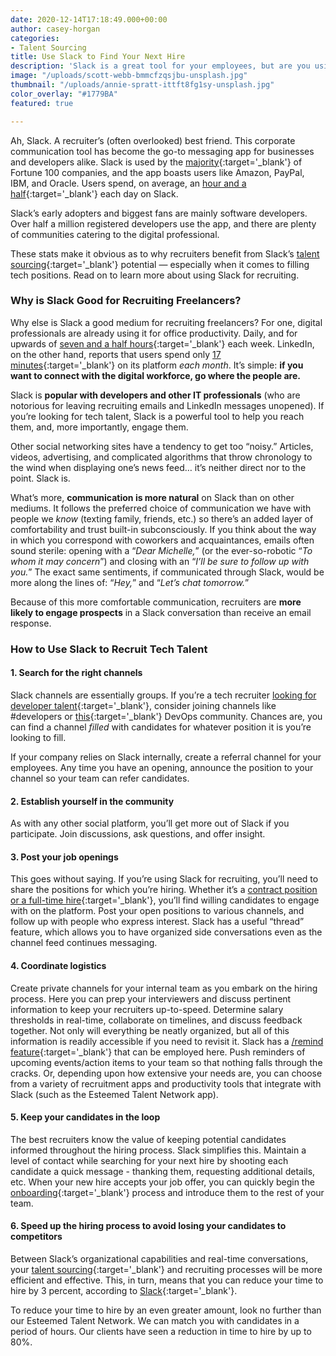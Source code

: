 ```yaml
---
date: 2020-12-14T17:18:49.000+00:00
author: casey-horgan
categories:
- Talent Sourcing
title: Use Slack to Find Your Next Hire
description: 'Slack is a great tool for your employees, but are you using it for recruiting? '
image: "/uploads/scott-webb-bmmcfzqsjbu-unsplash.jpg"
thumbnail: "/uploads/annie-spratt-ittft8fg1sy-unsplash.jpg"
color_overlay: "#1779BA"
featured: true

---
```

Ah, Slack. A recruiter’s (often overlooked) best friend. This corporate communication tool has become the go-to messaging app for businesses and developers alike. Slack is used by the [majority](https://slack.com/intl/en-gb/blog/news/slack-has-10-million-daily-active-users){:target='_blank'} of Fortune 100 companies, and the app boasts users like Amazon, PayPal, IBM, and Oracle. Users spend, on average, an [hour and a half](https://www.sec.gov/Archives/edgar/data/1764925/000162828019004786/slacks-1.htm){:target='_blank'} each day on Slack.

Slack’s early adopters and biggest fans are mainly software developers. Over half a million registered developers use the app, and there are plenty of communities catering to the digital professional.

These stats make it obvious as to why recruiters benefit from Slack’s [talent sourcing](https://esteemed.io/blog/2020/09/09/how-digital-talent-sourcing-can-help-you-avoid-bad-hires/){:target='_blank'} potential — especially when it comes to filling tech positions. Read on to learn more about using Slack for recruiting.

### **Why is Slack Good for Recruiting Freelancers?**

Why else is Slack a good medium for recruiting freelancers? For one, digital professionals are already using it for office productivity. Daily, and for upwards of [seven and a half hours](https://www.sec.gov/Archives/edgar/data/1764925/000162828019004786/slacks-1.htm){:target='_blank'} each week. LinkedIn, on the other hand, reports that users spend only [17 minutes](https://www.wordstream.com/blog/ws/2017/01/05/social-media-marketing-statistics){:target='_blank'} on its platform _each month_. It’s simple: **if you want to connect with the digital workforce, go where the people are.**

Slack is **popular with developers and other IT professionals** (who are notorious for leaving recruiting emails and LinkedIn messages unopened). If you’re looking for tech talent, Slack is a powerful tool to help you reach them, and, more importantly, engage them.

Other social networking sites have a tendency to get too “noisy.” Articles, videos, advertising, and complicated algorithms that throw chronology to the wind when displaying one’s news feed… it’s neither direct nor to the point. Slack is.

What’s more, **communication is more natural** on Slack than on other mediums. It follows the preferred choice of communication we have with people we _know_ (texting family, friends, etc.) so there’s an added layer of comfortability and trust built-in subconsciously. If you think about the way in which you correspond with coworkers and acquaintances, emails often sound sterile: opening with a “_Dear Michelle,_” (or the ever-so-robotic “_To whom it may concern_”) and closing with an “_I’ll be sure to follow up with you._” The exact same sentiments, if communicated through Slack, would be more along the lines of: “_Hey,_” and “_Let’s chat tomorrow._”

Because of this more comfortable communication, recruiters are **more likely to engage prospects** in a Slack conversation than receive an email response.

### **How to Use Slack to Recruit Tech Talent**

#### 1. Search for the right channels

Slack channels are essentially groups. If you’re a tech recruiter [looking for developer talent](https://esteemed.io/blog/2020/09/21/creating-a-candidate-persona/){:target='_blank'}, consider joining channels like #developers or [this](https://devopschat.co/){:target='_blank'} DevOps community. Chances are, you can find a channel _filled_ with candidates for whatever position it is you’re looking to fill.

If your company relies on Slack internally, create a referral channel for your employees. Any time you have an opening, announce the position to your channel so your team can refer candidates.

#### 2. Establish yourself in the community

As with any other social platform, you’ll get more out of Slack if you participate. Join discussions, ask questions, and offer insight.

#### 3. Post your job openings

This goes without saying. If you’re using Slack for recruiting, you’ll need to share the positions for which you’re hiring. Whether it’s a [contract position or a full-time hire](https://esteemed.io/blog/2020/08/03/should-i-consider-contract-staffing/){:target='_blank'}, you’ll find willing candidates to engage with on the platform. Post your open positions to various channels, and follow up with people who express interest. Slack has a useful “thread” feature, which allows you to have organized side conversations even as the channel feed continues messaging.

#### 4. Coordinate logistics

Create private channels for your internal team as you embark on the hiring process. Here you can prep your interviewers and discuss pertinent information to keep your recruiters up-to-speed. Determine salary thresholds in real-time, collaborate on timelines, and discuss feedback together. Not only will everything be neatly organized, but all of this information is readily accessible if you need to revisit it. Slack has a [/remind feature](https://slack.com/intl/en-it/blog/productivity/never-forget-the-little-things-with-remind){:target='_blank'} that can be employed here. Push reminders of upcoming events/action items to your team so that nothing falls through the cracks. Or, depending upon how extensive your needs are, you can choose from a variety of recruitment apps and productivity tools that integrate with Slack (such as the Esteemed Talent Network app).

#### 5. Keep your candidates in the loop

The best recruiters know the value of keeping potential candidates informed throughout the hiring process. Slack simplifies this. Maintain a level of contact while searching for your next hire by shooting each candidate a quick message - thanking them, requesting additional details, etc. When your new hire accepts your job offer, you can quickly begin the [onboarding](https://esteemed.io/blog/2020/10/21/an-80-point-employee-onboarding-checklist-for-long-term-success/){:target='_blank'} process and introduce them to the rest of your team.

#### 6. Speed up the hiring process to avoid losing your candidates to competitors

Between Slack’s organizational capabilities and real-time conversations, your [talent sourcing](https://esteemed.io/blog/2020/09/09/how-digital-talent-sourcing-can-help-you-avoid-bad-hires/){:target='_blank'} and recruiting processes will be more efficient and effective. This, in turn, means that you can reduce your time to hire by 3 percent, according to [Slack](https://a.slack-edge.com/80588/marketing/downloads/resources/rebrand/IDC_The_Business_Value_of_Slack.pdf){:target='_blank'}.

To reduce your time to hire by an even greater amount, look no further than our Esteemed Talent Network. We can match you with candidates in a period of hours. Our clients have seen a reduction in time to hire by up to 80%.